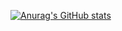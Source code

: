 [![Anurag's GitHub stats](https://github-readme-stats.vercel.app/api?username=mohamed70601)](https://github.com/anuraghazra/github-readme-stats)
